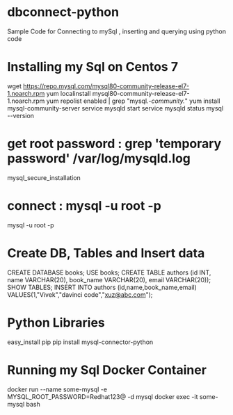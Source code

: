 # dbconnect-python
Sample Code for Connecting to mySql , inserting and querying using python code

# Installing my Sql on Centos 7
wget https://repo.mysql.com/mysql80-community-release-el7-1.noarch.rpm
yum localinstall mysql80-community-release-el7-1.noarch.rpm
yum repolist enabled | grep "mysql.*-community.*"
yum install mysql-community-server
service mysqld start
service mysqld status
mysql --version

# get root password : grep 'temporary password' /var/log/mysqld.log
mysql_secure_installation

# connect : mysql -u root -p
mysql -u root -p


# Create DB, Tables  and Insert data
CREATE DATABASE books;
USE books;
CREATE TABLE authors (id INT, name VARCHAR(20), book_name VARCHAR(20), email VARCHAR(20));
SHOW TABLES;
INSERT INTO authors (id,name,book_name,email) VALUES(1,"Vivek","davinci code","xuz@abc.com");

# Python Libraries
easy_install pip
pip install mysql-connector-python

# Running my Sql Docker Container
docker run --name some-mysql -e MYSQL_ROOT_PASSWORD=Redhat123@ -d mysql
docker exec -it some-mysql bash
